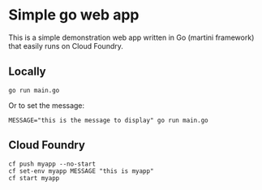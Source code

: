 Simple go web app
==================

This is a simple demonstration web app written in Go (martini framework) that easily runs on Cloud Foundry.

Locally
-------

```
go run main.go
```

Or to set the message:

```
MESSAGE="this is the message to display" go run main.go
```

Cloud Foundry
-------------

```
cf push myapp --no-start
cf set-env myapp MESSAGE "this is myapp"
cf start myapp
```
